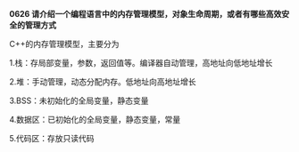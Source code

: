 **0626 请介绍一个编程语言中的内存管理模型，对象生命周期，或者有哪些高效安全的管理方式**

C++的内存管理模型，主要分为

1.栈：存局部变量，参数，返回值等。编译器自动管理，高地址向低地址增长

2.堆：手动管理，动态分配内存。低地址向高地址增长

3.BSS：未初始化的全局变量，静态变量

4.数据区：已初始化的全局变量，静态变量，常量

5.代码区：存放只读代码



